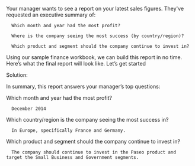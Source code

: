  Your manager wants to see a report on your latest sales figures. They've requested an executive summary of:
 
      Which month and year had the most profit?
 
      Where is the company seeing the most success (by country/region)?
 
      Which product and segment should the company continue to invest in?
 
 Using our sample finance workbook, we can build this report in no time. Here’s what the final report will look like. Let’s get started



 Solution:

  In summary, this report answers your manager’s top questions:
  
 Which month and year had the most profit?
 
      December 2014
 
 Which country/region is the company seeing the most success in?
 
      In Europe, specifically France and Germany.
 
 Which product and segment should the company continue to invest in?
 
      The company should continue to invest in the Paseo product and target the Small Business and Government segments.
